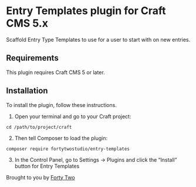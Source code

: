 # Entry Templates plugin for Craft CMS 5.x

Scaffold Entry Type Templates to use for a user to start with on new entries.

## Requirements

This plugin requires Craft CMS 5 or later.

## Installation

To install the plugin, follow these instructions.

1. Open your terminal and go to your Craft project:

```
cd /path/to/project/craft
```

2. Then tell Composer to load the plugin:

```
composer require fortytwostudio/entry-templates
```

3. In the Control Panel, go to Settings → Plugins and click the “Install” button for Entry Templates

Brought to you by [Forty Two](https://forty-two.studio)
